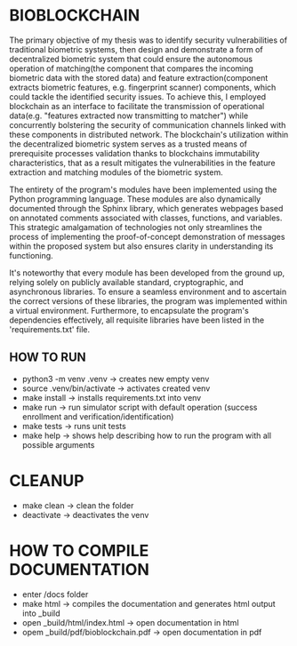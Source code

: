  # BIOBLOCKCHAIN
The primary objective of my thesis was to identify security vulnerabilities of traditional biometric systems, then design and demonstrate a form of decentralized biometric system that could ensure the autonomous operation of matching(the component that compares the incoming biometric data with the stored data) and feature extraction(component extracts biometric features, e.g. fingerprint scanner) components, which could tackle the identified security issues. To achieve this, I employed blockchain as an interface to facilitate the transmission of operational data(e.g. "features extracted now transmitting to matcher") while concurrently bolstering the security of communication channels linked with these components in distributed network. The blockchain's utilization within the decentralized biometric system serves as a trusted means of prerequisite processes validation thanks to blockchains immutability characteristics, that as a result mitigates the vulnerabilities in the feature extraction and matching modules of the biometric system.

The entirety of the program's modules have been implemented using the Python programming language. These modules are also dynamically documented through the Sphinx library, which generates webpages based on annotated comments associated with classes, functions, and variables. This strategic amalgamation of technologies not only streamlines the process of implementing the proof-of-concept demonstration of messages within the proposed system but also ensures clarity in understanding its functioning.

It's noteworthy that every module has been developed from the ground up, relying solely on publicly available standard, cryptographic, and asynchronous libraries. To ensure a seamless environment and to ascertain the correct versions of these libraries, the program was implemented within a virtual environment. Furthermore, to encapsulate the program's dependencies effectively, all requisite libraries have been listed in the 'requirements.txt' file.

 ## HOW TO RUN
  - python3 -m venv .venv -> creates new empty venv
  - source .venv/bin/activate -> activates created venv
  - make install -> installs requirements.txt into venv
  - make run -> run simulator script with default operation (success enrollment and verification/identification)
  - make tests -> runs unit tests
  - make help -> shows help describing how to run the program with all possible arguments
  
# CLEANUP
  - make clean -> clean the folder
  - deactivate -> deactivates the venv

# HOW TO COMPILE DOCUMENTATION
 - enter /docs folder
 - make html -> compiles the documentation and generates html output into _build
 - open _build/html/index.html -> open documentation in html
 - opem _build/pdf/bioblockchain.pdf -> open documentation in pdf
